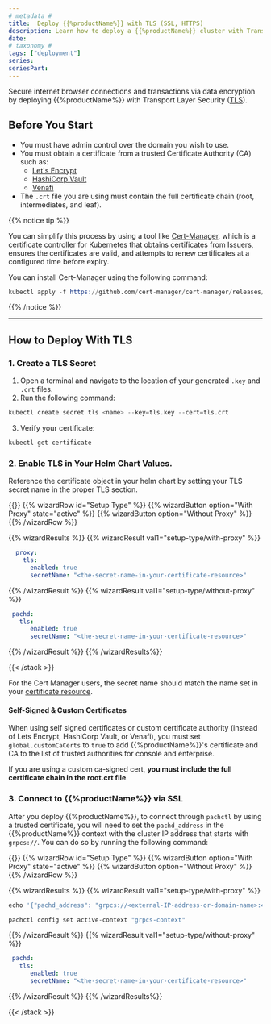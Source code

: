 ```yaml
---
# metadata # 
title:  Deploy {{%productName%}} with TLS (SSL, HTTPS)
description: Learn how to deploy a {{%productName%}} cluster with Transport Layer Security (TLS).
date: 
# taxonomy #
tags: ["deployment"]
series:
seriesPart:
--- 
```


Secure internet browser connections and transactions via data encryption by deploying {{%productName%}} with Transport Layer Security ([TLS](https://cert-manager.io/docs/reference/tls-terminology/)).


## Before You Start 
- You must have admin control over the domain you wish to use.
- You must obtain a certificate from a trusted Certificate Authority (CA) such as:
  - [Let's Encrypt](https://letsencrypt.org/)
  - [HashiCorp Vault](https://www.vaultproject.io/)
  - [Venafi](https://www.venafi.com/)
- The `.crt` file you are using must contain the full certificate chain (root, intermediates, and leaf).

{{% notice tip %}}

You can simplify this process by using a tool like [Cert-Manager](https://cert-manager.io/docs/installation/), which is a certificate controller for Kubernetes that obtains certificates from Issuers, ensures the certificates are valid, and attempts to renew certificates at a configured time before expiry.

You can install Cert-Manager using the following command:

```s
kubectl apply -f https://github.com/cert-manager/cert-manager/releases/download/v1.10.1/cert-manager.yaml
```

{{% /notice %}}

---

## How to Deploy With TLS

### 1. Create a TLS Secret

1. Open a terminal and navigate to the location of your generated `.key` and `.crt` files. 
2. Run the following command:
```s
kubectl create secret tls <name> --key=tls.key --cert=tls.crt
```
3. Verify your certificate:
```s
kubectl get certificate
```
### 2.  Enable TLS in Your Helm Chart Values.

Reference the certificate object in your helm chart by setting your TLS secret name in the proper TLS section. 

{{<stack type="wizard">}}
{{% wizardRow id="Setup Type" %}}
{{% wizardButton option="With Proxy" state="active" %}}
{{% wizardButton option="Without Proxy" %}}
{{% /wizardRow %}}

{{% wizardResults %}}
{{% wizardResult val1="setup-type/with-proxy" %}}
```yaml
  proxy:
    tls:
      enabled: true
      secretName: "<the-secret-name-in-your-certificate-resource>"
```
{{% /wizardResult %}}
{{% wizardResult val1="setup-type/without-proxy" %}}
```yaml
 pachd:
   tls:
      enabled: true
      secretName: "<the-secret-name-in-your-certificate-resource>"
```

{{% /wizardResult %}}
{{% /wizardResults%}}

{{< /stack >}}


For the Cert Manager users, the secret name should match the name set in your [certificate resource](https://cert-manager.io/docs/usage/certificate/#creating-certificate-resources).


#### Self-Signed & Custom Certificates

When using self signed certificates or custom certificate authority (instead of Lets Encrypt, HashiCorp Vault, or Venafi), you must set `global.customCaCerts` to `true` to add {{%productName%}}'s certificate and CA to the list of trusted authorities for console and enterprise. 

If you are using a custom ca-signed cert, **you must include the full certificate chain in the root.crt file**.

### 3. Connect to {{%productName%}} via SSL

After you deploy {{%productName%}}, to connect through `pachctl` by using a
trusted certificate, you will need to set the `pachd_address` in the
{{%productName%}} context with the cluster IP address that starts with `grpcs://`.
You can do so by running the following command:


{{<stack type="wizard">}}
{{% wizardRow id="Setup Type" %}}
{{% wizardButton option="With Proxy" state="active" %}}
{{% wizardButton option="Without Proxy" %}}
{{% /wizardRow %}}

{{% wizardResults %}}
{{% wizardResult val1="setup-type/with-proxy" %}}
```s
echo '{"pachd_address": "grpcs://<external-IP-address-or-domain-name>:443"}' | pachctl config set context "grpcs-context" --overwrite
```
```s
pachctl config set active-context "grpcs-context"
```
{{% /wizardResult %}}
{{% wizardResult val1="setup-type/without-proxy" %}}
```yaml
 pachd:
   tls:
      enabled: true
      secretName: "<the-secret-name-in-your-certificate-resource>"
```

{{% /wizardResult %}}
{{% /wizardResults%}}

{{< /stack >}}


